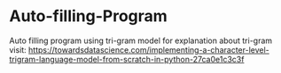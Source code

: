 # Auto-filling-Program
Auto filling program using tri-gram model
for explanation about tri-gram
visit: https://towardsdatascience.com/implementing-a-character-level-trigram-language-model-from-scratch-in-python-27ca0e1c3c3f


